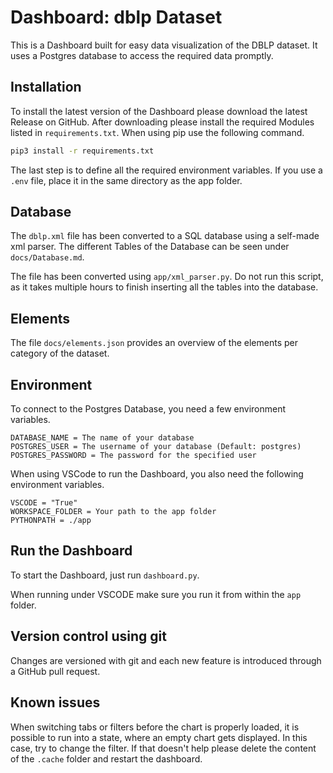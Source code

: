 
# Dashboard: dblp Dataset

This is a Dashboard built for easy data visualization of the
DBLP dataset. It uses a Postgres database to access the required data promptly.

## Installation

To install the latest version of the Dashboard please download the latest Release on GitHub.
After downloading please install the required Modules listed in `requirements.txt`. When using pip use the following command.

```zsh
pip3 install -r requirements.txt
```

The last step is to define all the required environment variables.
If you use a `.env` file, place it in the same directory as the app folder.

## Database

The `dblp.xml` file has been converted to a SQL database using a self-made xml parser. The different Tables of the Database can be seen under `docs/Database.md`.

The file has been converted using `app/xml_parser.py`. Do not run this script, as it takes multiple hours to finish inserting all the tables into the database.

## Elements

The file `docs/elements.json` provides an overview of the elements per category of the dataset.

## Environment

To connect to the Postgres Database, you need a few environment variables.

```env
DATABASE_NAME = The name of your database
POSTGRES_USER = The username of your database (Default: postgres)
POSTGRES_PASSWORD = The password for the specified user
```

When using VSCode to run the Dashboard, you also need the
following environment variables.

```env
VSCODE = "True"
WORKSPACE_FOLDER = Your path to the app folder
PYTHONPATH = ./app
```

## Run the Dashboard

To start the Dashboard, just run `dashboard.py`.

When running under VSCODE make sure you run it from within the `app` folder.

## Version control using git

Changes are versioned with git and each new feature is introduced through a GitHub pull request.

## Known issues

When switching tabs or filters before the chart is properly loaded, it is possible to run into a state, where an empty chart gets displayed. In this case, try to change the filter. If that doesn't help please delete the content of the `.cache` folder and restart the dashboard.
